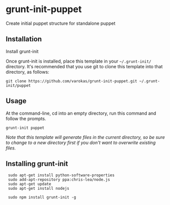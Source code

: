 # grunt-init-puppet

Create initial puppet structure for standalone puppet

## Installation
Install grunt-init

Once grunt-init is installed, place this template in your `~/.grunt-init/` directory. It's recommended that you use git to clone this template into that directory, as follows:

```
git clone https://github.com/varokas/grunt-init-puppet.git ~/.grunt-init/puppet
```

## Usage

At the command-line, cd into an empty directory, run this command and follow the prompts.

```
grunt-init puppet
```

_Note that this template will generate files in the current directory, so be sure to change to a new directory first if you don't want to overwrite existing files._

## Installing grunt-init
     sudo apt-get install python-software-properties 
     sudo add-apt-repository ppa:chris-lea/node.js 
     sudo apt-get update 
     sudo apt-get install nodejs
     
     sudo npm install grunt-init -g
